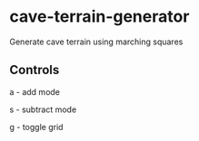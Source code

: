 # cave-terrain-generator
Generate cave terrain using marching squares

## Controls

a - add mode

s - subtract mode

g - toggle grid
